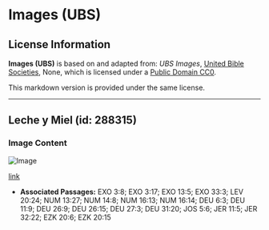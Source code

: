 # Images (UBS)

## License Information

**Images (UBS)** is based on and adapted from: _UBS Images_, [United Bible Societies](https://unitedbiblesocieties.org/), None, which is licensed under a [Public Domain CC0](https://creativecommons.org/public-domain/cc0/).

This markdown version is provided under the same license.



--------------------------------

## Leche y Miel (id: 288315)

### Image Content

![Image](https://cdn.aquifer.bible/aquifer-content/resources/Media/WEB-0630_milk_and_honey.jpg)

[link](https://cdn.aquifer.bible/aquifer-content/resources/Media/WEB-0630_milk_and_honey.jpg)

* **Associated Passages:** EXO 3:8; EXO 3:17; EXO 13:5; EXO 33:3; LEV 20:24; NUM 13:27; NUM 14:8; NUM 16:13; NUM 16:14; DEU 6:3; DEU 11:9; DEU 26:9; DEU 26:15; DEU 27:3; DEU 31:20; JOS 5:6; JER 11:5; JER 32:22; EZK 20:6; EZK 20:15


